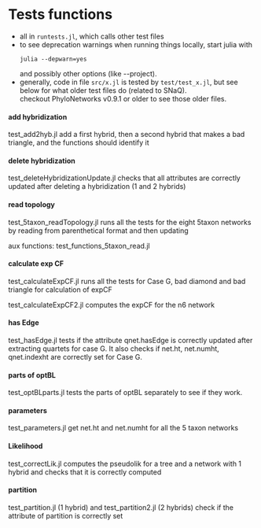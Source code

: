 # Tests functions

- all in `runtests.jl`, which calls other test files
- to see deprecation warnings when running things locally, start julia with
  ```shell
  julia --depwarn=yes
  ```
  and possibly other options (like --project).
- generally, code in file `src/x.jl` is tested by `test/test_x.jl`,
  but see below for what older test files do (related to SNaQ).  
  checkout PhyloNetworks v0.9.1 or older to see those older files.

#### add hybridization

test_add2hyb.jl add a first hybrid, then a second hybrid that
makes a bad triangle, and the
functions should identify it

#### delete hybridization

test_deleteHybridizationUpdate.jl checks that all attributes are correctly updated after deleting a hybridization (1 and 2 hybrids)

#### read topology

test_5taxon_readTopology.jl runs all the tests for the eight 5taxon
networks by reading from parenthetical format and then updating

aux functions: test_functions_5taxon_read.jl

#### calculate exp CF

test_calculateExpCF.jl runs all the tests for Case G, bad diamond and
bad triangle for calculation of expCF

test_calculateExpCF2.jl computes the expCF for the n6 network

#### has Edge

test_hasEdge.jl tests if the attribute qnet.hasEdge is correctly
updated after extracting quartets for case G. It also checks if
net.ht, net.numht, qnet.indexht are correctly set for Case G.

#### parts of optBL

test_optBLparts.jl tests the parts of optBL separately to see if they
work.

#### parameters

test_parameters.jl get net.ht and net.numht for all the 5 taxon networks

#### Likelihood

test_correctLik.jl computes the pseudolik for a tree and a network with 1 hybrid and checks that it is correctly computed

#### partition

test_partition.jl (1 hybrid) and test_partition2.jl (2 hybrids) check if the attribute of partition is correctly set
